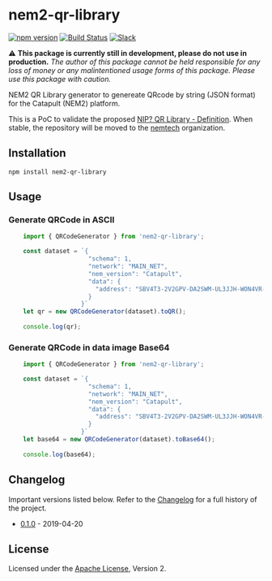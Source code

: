 # nem2-qr-library

[![npm version](https://badge.fury.io/js/nem2-qr-library.svg)](https://badge.fury.io/js/nem2-qr-library)
[![Build Status](https://travis-ci.org/anthonylaw/nem2-qr-library.svg?branch=master)](https://travis-ci.org/anthonylaw/nem2-qr-library)
[![Slack](https://img.shields.io/badge/chat-on%20slack-green.svg)](https://nem2.slack.com/messages/CB0UU89GS//)

:warning: **This package is currently still in development, please do not use in production.** *The author of this package cannot be held responsible for any loss of money or any malintentioned usage forms of this package. Please use this package with caution.*

NEM2 QR Library generator to genereate QRcode by string (JSON format) for the Catapult (NEM2) platform.

This is a PoC to validate the proposed [NIP? QR Library - Definition](https://github.com/nemtech/NIP/issues/3). When stable, the repository will be moved to the [nemtech](https://github.com/nemtech) organization.

## Installation

`npm install nem2-qr-library`

## Usage

### Generate QRCode in ASCII

```typescript
    import { QRCodeGenerator } from 'nem2-qr-library';

    const dataset = `{
                      "schema": 1,
                      "network": "MAIN_NET",
                      "nem_version": "Catapult",
                      "data": {
                        "address": "SBV4T3-2V2GPV-DA2SWM-UL3JJH-WON4VR-BKEIOU-BPC2"
                      }
                    }`
    let qr = new QRCodeGenerator(dataset).toQR();
    
    console.log(qr);
```

### Generate QRCode in data image Base64

```typescript
    import { QRCodeGenerator } from 'nem2-qr-library';

    const dataset = `{
                      "schema": 1,
                      "network": "MAIN_NET",
                      "nem_version": "Catapult",
                      "data": {
                        "address": "SBV4T3-2V2GPV-DA2SWM-UL3JJH-WON4VR-BKEIOU-BPC2"
                      }
                    }`
    let base64 = new QRCodeGenerator(dataset).toBase64();
    
    console.log(base64);
```

## Changelog

Important versions listed below. Refer to the [Changelog](CHANGELOG.md) for a full history of the project.

- [0.1.0](CHANGELOG.md) - 2019-04-20

## License

Licensed under the [Apache License](LICENSE.md), Version 2.
